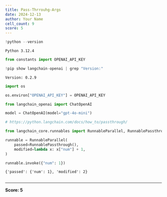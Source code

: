 ```yaml
---
title: Pass-Thrrouhg-Args
date: 2024-12-13
author: Your Name
cell_count: 9
score: 5
---
```


```python
!python --version
```

    Python 3.12.4



```python
from constants import OPENAI_API_KEY
```


```python
!pip show langchain-openai | grep "Version:"
```

    Version: 0.2.9



```python
import os
```


```python
os.environ["OPENAI_API_KEY"] = OPENAI_API_KEY
```


```python
from langchain_openai import ChatOpenAI

model = ChatOpenAI(model="gpt-4o-mini")
```


```python
# https://python.langchain.com/docs/how_to/passthrough/
```


```python
from langchain_core.runnables import RunnableParallel, RunnablePassthrough

runnable = RunnableParallel(
    passed=RunnablePassthrough(),
    modified=lambda x: x["num"] + 1,
)

runnable.invoke({"num": 1})
```




    {'passed': {'num': 1}, 'modified': 2}




```python

```


---
**Score: 5**